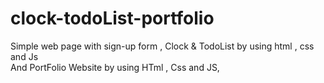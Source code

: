 # clock-todoList-portfolio
Simple web page with sign-up form , Clock & TodoList by using html , css and Js
<br>
And PortFolio Website  by using HTml , Css and JS,
